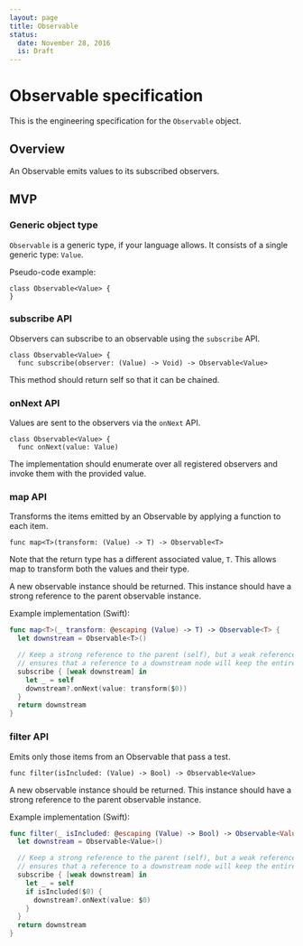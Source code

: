 ```yaml
---
layout: page
title: Observable
status:
  date: November 28, 2016
  is: Draft
---
```


# Observable specification

This is the engineering specification for the `Observable` object.

## Overview

An Observable emits values to its subscribed observers.

## MVP

### Generic object type

`Observable` is a generic type, if your language allows. It consists of a single generic type:
`Value`.

Pseudo-code example:

```
class Observable<Value> {
}
```

### subscribe API

Observers can subscribe to an observable using the `subscribe` API.

```
class Observable<Value> {
  func subscribe(observer: (Value) -> Void) -> Observable<Value>
```

This method should return self so that it can be chained.

### onNext API

Values are sent to the observers via the `onNext` API.

```
class Observable<Value> {
  func onNext(value: Value)
```

The implementation should enumerate over all registered observers and invoke them with the provided
value.

### map API

Transforms the items emitted by an Observable by applying a function to each item.

```
func map<T>(transform: (Value) -> T) -> Observable<T>
```

Note that the return type has a different associated value, `T`. This allows map to transform both
the values and their type.

A new observable instance should be returned. This instance should have a strong reference to the
parent observable instance.

Example implementation (Swift):

```swift
func map<T>(_ transform: @escaping (Value) -> T) -> Observable<T> {
  let downstream = Observable<T>()

  // Keep a strong reference to the parent (self), but a weak reference to the downstream. This
  // ensures that a reference to a downstream node will keep the entire stream alive.
  subscribe { [weak downstream] in
    let _ = self
    downstream?.onNext(value: transform($0))
  }
  return downstream
}
```

### filter API

Emits only those items from an Observable that pass a test.

```
func filter(isIncluded: (Value) -> Bool) -> Observable<Value>
```

A new observable instance should be returned. This instance should have a strong reference to the
parent observable instance.

Example implementation (Swift):

```swift
func filter(_ isIncluded: @escaping (Value) -> Bool) -> Observable<Value> {
  let downstream = Observable<Value>()

  // Keep a strong reference to the parent (self), but a weak reference to the downstream. This
  // ensures that a reference to a downstream node will keep the entire stream alive.
  subscribe { [weak downstream] in
    let _ = self
    if isIncluded($0) {
      downstream?.onNext(value: $0)
    }
  }
  return downstream
}
```
